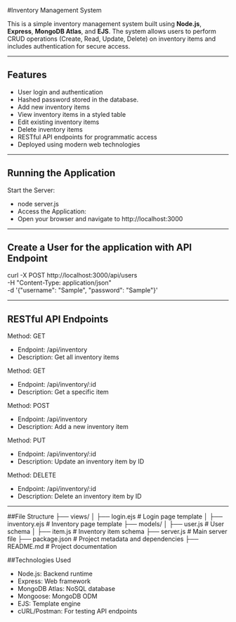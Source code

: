 #Inventory Management System

This is a simple inventory management system built using **Node.js**, **Express**, **MongoDB Atlas**, and **EJS**. The system allows users to perform CRUD operations (Create, Read, Update, Delete) on inventory items and includes authentication for secure access.

---

## Features

- User login and authentication
- Hashed password stored in the database.
- Add new inventory items
- View inventory items in a styled table
- Edit existing inventory items
- Delete inventory items
- RESTful API endpoints for programmatic access
- Deployed using modern web technologies

---

## Running the Application
Start the Server:
- node server.js
- Access the Application:
- Open your browser and navigate to http://localhost:3000

---
## Create a User for the application with API Endpoint
curl -X POST http://localhost:3000/api/users \
-H "Content-Type: application/json" \
-d '{"username": "Sample", "password": "Sample"}'

---

## RESTful API Endpoints
Method: GET
- Endpoint: /api/inventory
- Description: Get all inventory items

Method: GET
- Endpoint: /api/inventory/:id
- Description: Get a specific item

Method: POST
- Endpoint: /api/inventory
- Description: Add a new inventory item

Method: PUT
- Endpoint: /api/inventory/:id
- Description: Update an inventory item by ID

Method: DELETE
- Endpoint: /api/inventory/:id
- Description: Delete an inventory item by ID

---

##File Structure
├── views/
│   ├── login.ejs          # Login page template
│   ├── inventory.ejs      # Inventory page template
├── models/
│   ├── user.js            # User schema
│   ├── item.js            # Inventory item schema
├── server.js              # Main server file
├── package.json           # Project metadata and dependencies
├── README.md              # Project documentation

##Technologies Used
- Node.js: Backend runtime
- Express: Web framework
- MongoDB Atlas: NoSQL database
- Mongoose: MongoDB ODM
- EJS: Template engine
- cURL/Postman: For testing API endpoints
